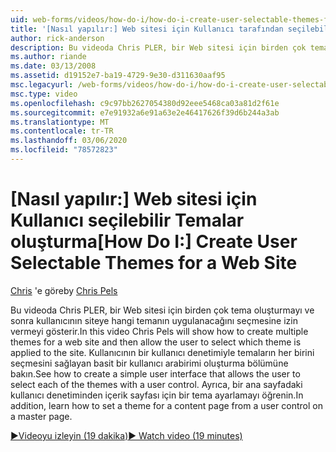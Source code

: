 ```yaml
---
uid: web-forms/videos/how-do-i/how-do-i-create-user-selectable-themes-for-a-web-site
title: '[Nasıl yapılır:] Web sitesi için Kullanıcı tarafından seçilebilir Temalar oluşturma | Microsoft Docs'
author: rick-anderson
description: Bu videoda Chris PLER, bir Web sitesi için birden çok tema oluşturmayı ve sonra kullanıcının siteye hangi temanın uygulanacağını seçmesine izin vermeyi gösterir. Bkz....
ms.author: riande
ms.date: 03/13/2008
ms.assetid: d19152e7-ba19-4729-9e30-d311630aaf95
msc.legacyurl: /web-forms/videos/how-do-i/how-do-i-create-user-selectable-themes-for-a-web-site
msc.type: video
ms.openlocfilehash: c9c97bb2627054380d92eee5468ca03a81d2f61e
ms.sourcegitcommit: e7e91932a6e91a63e2e46417626f39d6b244a3ab
ms.translationtype: MT
ms.contentlocale: tr-TR
ms.lasthandoff: 03/06/2020
ms.locfileid: "78572823"
---
```

# <a name="how-do-i-create-user-selectable-themes-for-a-web-site"></a><span data-ttu-id="96f40-104">[Nasıl yapılır:] Web sitesi için Kullanıcı seçilebilir Temalar oluşturma</span><span class="sxs-lookup"><span data-stu-id="96f40-104">[How Do I:] Create User Selectable Themes for a Web Site</span></span>

<span data-ttu-id="96f40-105">[Chris](https://twitter.com/chrispels) 'e göre</span><span class="sxs-lookup"><span data-stu-id="96f40-105">by [Chris Pels](https://twitter.com/chrispels)</span></span>

<span data-ttu-id="96f40-106">Bu videoda Chris PLER, bir Web sitesi için birden çok tema oluşturmayı ve sonra kullanıcının siteye hangi temanın uygulanacağını seçmesine izin vermeyi gösterir.</span><span class="sxs-lookup"><span data-stu-id="96f40-106">In this video Chris Pels will show how to create multiple themes for a web site and then allow the user to select which theme is applied to the site.</span></span> <span data-ttu-id="96f40-107">Kullanıcının bir kullanıcı denetimiyle temaların her birini seçmesini sağlayan basit bir kullanıcı arabirimi oluşturma bölümüne bakın.</span><span class="sxs-lookup"><span data-stu-id="96f40-107">See how to create a simple user interface that allows the user to select each of the themes with a user control.</span></span> <span data-ttu-id="96f40-108">Ayrıca, bir ana sayfadaki kullanıcı denetiminden içerik sayfası için bir tema ayarlamayı öğrenin.</span><span class="sxs-lookup"><span data-stu-id="96f40-108">In addition, learn how to set a theme for a content page from a user control on a master page.</span></span>

[<span data-ttu-id="96f40-109">&#9654;Videoyu izleyin (19 dakika)</span><span class="sxs-lookup"><span data-stu-id="96f40-109">&#9654; Watch video (19 minutes)</span></span>](https://channel9.msdn.com/Blogs/ASP-NET-Site-Videos/how-do-i-create-user-selectable-themes-for-a-web-site)
